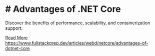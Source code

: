 # # Advantages of .NET Core

Discover the benefits of performance, scalability, and containerization support.

[Read More](https://www.fullstackprep.dev/articles/webd/netcore/advantages-of-dotnet-core) https://www.fullstackprep.dev/articles/webd/netcore/advantages-of-dotnet-core